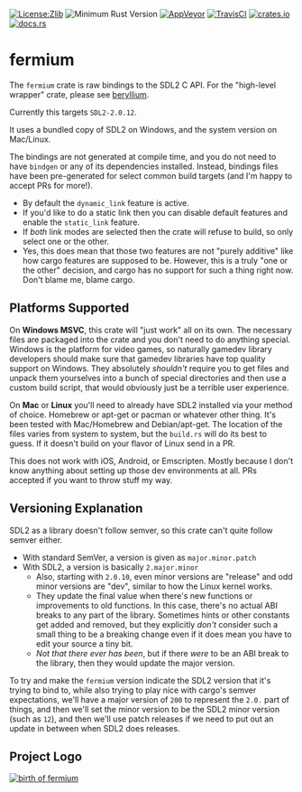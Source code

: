 [![License:Zlib](https://img.shields.io/badge/License-Zlib-brightgreen.svg)](https://opensource.org/licenses/Zlib)
![Minimum Rust Version](https://img.shields.io/badge/Min%20Rust-1.33-green.svg)
[![AppVeyor](https://ci.appveyor.com/api/projects/status/lqvi8qbjayf35v8m/branch/master?svg=true)](https://ci.appveyor.com/project/Lokathor/fermium/branch/master)
[![TravisCI](https://travis-ci.org/Lokathor/fermium.svg?branch=master)](https://travis-ci.org/Lokathor/fermium)
[![crates.io](https://img.shields.io/crates/v/fermium.svg)](https://crates.io/crates/fermium)
[![docs.rs](https://docs.rs/fermium/badge.svg)](https://docs.rs/fermium/)

# fermium

The `fermium` crate is raw bindings to the SDL2 C API. For the "high-level
wrapper" crate, please see [beryllium](https://github.com/Lokathor/beryllium).

Currently this targets `SDL2-2.0.12`.

It uses a bundled copy of SDL2 on Windows, and the system version on Mac/Linux.

The bindings are not generated at compile time, and you do not need to have
`bindgen` or any of its dependencies installed. Instead, bindings files have
been pre-generated for select common build targets (and I'm happy to accept PRs
for more!).

* By default the `dynamic_link` feature is active.
* If you'd like to do a static link then you can disable default features and
  enable the `static_link` feature.
* If _both_ link modes are selected then the crate will refuse to build, so only
  select one or the other.
* Yes, this does mean that those two features are not "purely additive" like how
  cargo features are supposed to be. However, this is a truly "one or the other"
  decision, and cargo has no support for such a thing right now. Don't blame me,
  blame cargo.

## Platforms Supported

On **Windows MSVC**, this crate will "just work" all on its own. The necessary
files are packaged into the crate and you don't need to do anything special.
Windows is the platform for video games, so naturally gamedev library developers
should make sure that gamedev libraries have top quality support on Windows.
They absolutely _shouldn't_ require you to get files and unpack them yourselves
into a bunch of special directories and then use a custom build script, that
would obviously just be a terrible user experience.

On **Mac** or **Linux** you'll need to already have SDL2 installed via your
method of choice. Homebrew or apt-get or pacman or whatever other thing. It's
been tested with Mac/Homebrew and Debian/apt-get. The location of the files
varies from system to system, but the `build.rs` will do its best to guess. If
it doesn't build on your flavor of Linux send in a PR.

This does not work with iOS, Android, or Emscripten. Mostly because I don't know
anything about setting up those dev environments at all. PRs accepted if you
want to throw stuff my way.

## Versioning Explanation

SDL2 as a library doesn't follow semver, so this crate can't quite follow semver
either.

* With standard SemVer, a version is given as `major.minor.patch`
* With SDL2, a version is basically `2.major.minor`
  * Also, starting with `2.0.10`, even minor versions are "release" and odd
    minor versions are "dev", similar to how the Linux kernel works.
  * They update the final value when there's new functions or improvements to
    old functions. In this case, there's no actual ABI breaks to any part of the
    library. Sometimes hints or other constants get added and removed, but they
    explicitly _don't_ consider such a small thing to be a breaking change even if it does mean you have to edit your source a tiny bit.
  * _Not that there ever has been_, but if there _were_ to be an ABI break to the
    library, then they would update the major version.

To try and make the `fermium` version indicate the SDL2 version that it's trying
to bind to, while also trying to play nice with cargo's semver expectations,
we'll have a major version of `200` to represent the `2.0.` part of things, and
then we'll set the minor version to be the SDL2 minor version (such as `12`),
and then we'll use patch releases if we need to put out an update in between
when SDL2 does releases.

## Project Logo

[![birth of fermium](https://upload.wikimedia.org/wikipedia/commons/5/58/Ivy_Mike_-_mushroom_cloud.jpg)](https://en.wikipedia.org/wiki/Fermium)

